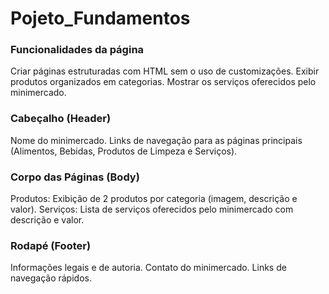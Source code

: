 # Pojeto_Fundamentos

<h3>Funcionalidades da página</h3>

Criar páginas estruturadas com HTML sem o uso de customizações.
Exibir produtos organizados em categorias.
Mostrar os serviços oferecidos pelo minimercado.

<h3>Cabeçalho (Header)</h3>
Nome do minimercado.
Links de navegação para as páginas principais (Alimentos, Bebidas, Produtos de Limpeza e Serviços).

<h3>Corpo das Páginas (Body)</h3>
Produtos: Exibição de 2 produtos por categoria (imagem, descrição e valor).
Serviços: Lista de serviços oferecidos pelo minimercado com descrição e valor.

<h3>Rodapé (Footer)</h3>
Informações legais e de autoria.
Contato do minimercado.
Links de navegação rápidos.
